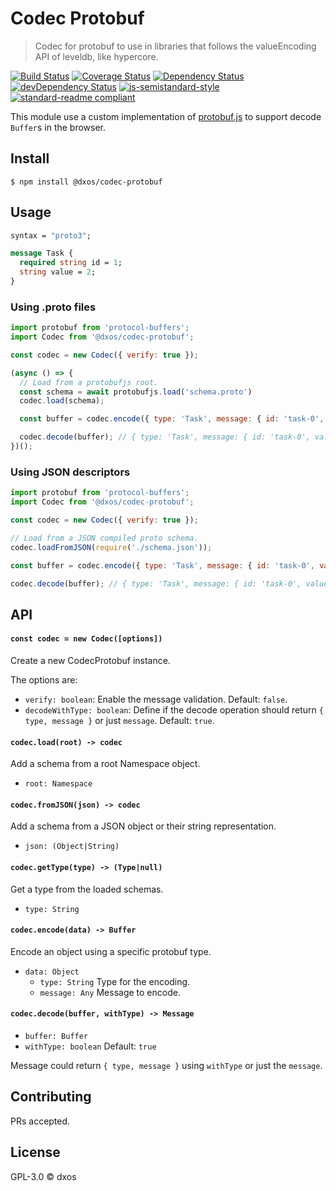 # Codec Protobuf

> Codec for protobuf to use in libraries that follows the valueEncoding API of leveldb, like hypercore.

[![Build Status](https://travis-ci.com/dxos/codec-protobuf.svg?branch=master)](https://travis-ci.com/dxos/codec-protobuf)
[![Coverage Status](https://coveralls.io/repos/github/dxos/codec-protobuf/badge.svg?branch=master)](https://coveralls.io/github/dxos/codec-protobuf?branch=master)
[![Dependency Status](https://david-dm.org/dxos/codec-protobuf.svg)](https://david-dm.org/dxos/codec-protobuf)
[![devDependency Status](https://david-dm.org/dxos/codec-protobuf/dev-status.svg)](https://david-dm.org/dxos/codec-protobuf#info=devDependencies)
[![js-semistandard-style](https://img.shields.io/badge/code%20style-semistandard-brightgreen.svg?style=flat-square)](https://github.com/standard/semistandard)
[![standard-readme compliant](https://img.shields.io/badge/readme%20style-standard-brightgreen.svg?style=flat-square)](https://github.com/RichardLitt/standard-readme)

This module use a custom implementation of [protobuf.js](https://github.com/protobufjs/protobuf.js) to support decode `Buffer`s in the browser.

## Install

```
$ npm install @dxos/codec-protobuf
```

## Usage

```protobuf
syntax = "proto3";

message Task {
  required string id = 1;
  string value = 2;
}
```

### Using .proto files

```javascript
import protobuf from 'protocol-buffers';
import Codec from '@dxos/codec-protobuf';

const codec = new Codec({ verify: true });

(async () => {
  // Load from a protobufjs root.
  const schema = await protobufjs.load('schema.proto')
  codec.load(schema);

  const buffer = codec.encode({ type: 'Task', message: { id: 'task-0', value: 'test' } });

  codec.decode(buffer); // { type: 'Task', message: { id: 'task-0', value: 'test' } }
})();
```

### Using JSON descriptors

```javascript
import protobuf from 'protocol-buffers';
import Codec from '@dxos/codec-protobuf';

const codec = new Codec({ verify: true });

// Load from a JSON compiled proto schema.
codec.loadFromJSON(require('./schema.json'));

const buffer = codec.encode({ type: 'Task', message: { id: 'task-0', value: 'test' } });

codec.decode(buffer); // { type: 'Task', message: { id: 'task-0', value: 'test' } }
```

## API

#### `const codec = new Codec([options])`

Create a new CodecProtobuf instance.

The options are:

- `verify: boolean`: Enable the message validation. Default: `false`.
- `decodeWithType: boolean`: Define if the decode operation should return `{ type, message }` or just `message`. Default: `true`.

#### `codec.load(root) -> codec`

Add a schema from a root Namespace object.

- `root: Namespace`

#### `codec.fromJSON(json) -> codec`

Add a schema from a JSON object or their string representation.

- `json: (Object|String)`

#### `codec.getType(type) -> (Type|null)`

Get a type from the loaded schemas.

- `type: String`

#### `codec.encode(data) -> Buffer`

Encode an object using a specific protobuf type.

- `data: Object`
  - `type: String` Type for the encoding.
  - `message: Any` Message to encode.

#### `codec.decode(buffer, withType) -> Message`

- `buffer: Buffer`
- `withType: boolean` Default: `true`

Message could return `{ type, message }` using `withType` or just the `message`.

## Contributing

PRs accepted.

## License

GPL-3.0 © dxos
